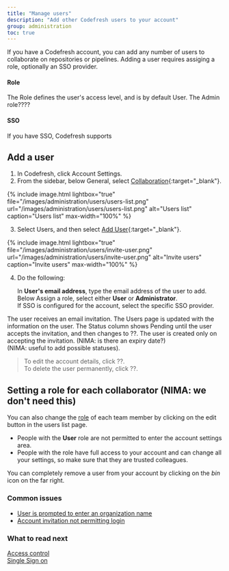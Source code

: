```yaml
---
title: "Manage users"
description: "Add other Codefresh users to your account"
group: administration
toc: true
---
```


If you have a Codefresh account, you can add any number of users to collaborate on repositories or pipelines. Adding a user requires assiging a role, optionally an SSO provider.

#### Role
The Role defines the user's access level, and is by default User. The Admin role????

#### SSO
If you have SSO, Codefresh supports 

## Add a user

1. In Codefresh, click Account Settings.
2. From the sidebar, below General, select [Collaboration](https://g.codefresh.io/2.0/account-settings/users){:target="\_blank"}.

{% include
image.html
lightbox="true"
file="/images/administration/users/users-list.png"
url="/images/administration/users/users-list.png"
alt="Users list"
caption="Users list"
max-width="100%"
%}

3. Select Users, and then select [Add User](https://g.codefresh.io/2.0/account-settings/users?drawer=add-user){:target="\_blank"}.

{% include 
	image.html 
	lightbox="true" 
	file="/images/administration/users/invite-user.png" 
	url="/images/administration/users/invite-user.png" 
	alt="Invite users" 
	caption="Invite users"
    max-width="100%" 
%}


4. Do the following:  

   In **User's email address**, type the email address of the user to add.  
   Below Assign a role, select either  **User** or **Administrator**.  
   If SSO is configured for the account, select the specific SSO provider. 

The user receives an email invitation. The Users page is updated with the information on the user. 
The Status column shows Pending until the user accepts the invitation, and then changes to ??. The user is created only on accepting the invitation. (NIMA: is there an expiry date?)  
 (NIMA: useful to add possible statuses).
>To edit the account details, click ??.  
 To delete the user permanently, click ??.

## Setting a role for each collaborator (NIMA: we don't need this)
You can also change the [role]({{site.baseurl}}/docs/administration/access-control/#users-and-administrators) of each team member by clicking on the edit button in the users list page.

* People with the **User** role are not permitted to enter the account settings area.
* People with the  role have full access to your account and can change all your settings, so make sure that they are trusted colleagues.

You can completely remove a user from your account by clicking on the *bin* icon on the far right.

### Common issues

* [User is prompted to enter an organization name](https://support.codefresh.io/hc/en-us/articles/360020177959-User-is-prompted-to-enter-an-organization-name)
* [Account invitation not permitting login](https://support.codefresh.io/hc/en-us/articles/360015251000-Account-invitation-not-permitting-login)

### What to read next
[Access control]({{site.baseurl}}/docs/administration/access-control/)  
[Single Sign on]({{site.baseurl}}/docs/administration/single-sign-on/)

